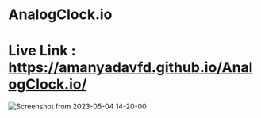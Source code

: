 # AnalogClock.io
# Live Link : https://amanyadavfd.github.io/AnalogClock.io/
![Screenshot from 2023-05-04 14-20-00](https://user-images.githubusercontent.com/35040050/236156621-1736f27d-8ba1-4bd9-8e2f-6591ce60604a.png)
